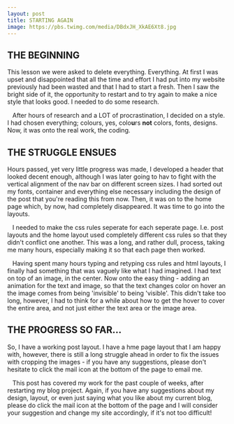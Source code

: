 ```yaml
---
layout: post
title: STARTING AGAIN
image: https://pbs.twimg.com/media/DBdxJH_XkAE6Xt8.jpg
---
```


<h2>THE BEGINNING</h2>
<p>This lesson we were asked to delete everything. Everything. At first I was upset and disappointed that all the time and effort I had put into my website previously had been wasted and that I had to start a fresh. Then I saw the bright side of it, the opportunity to restart and to try again to make a nice style that looks good. I needed to do some research.</p>
<p>  &nbsp;&nbsp;&nbsp;After hours of research and a LOT of procrastination, I decided on a style. I had chosen everything; colours, yes, colo<strong>u</strong>rs <strong>not</strong> colors, fonts, designs. Now, it was onto the real work, the coding.</p>
  
<h2>THE STRUGGLE ENSUES</h2>
<p>Hours passed, yet very little progress was made, I developed a header that looked decent enough, although I was later going to hav to fight with the vertical alignment of the nav bar on different screen sizes. I had sorted out my fonts, container and everything else necessary including the design of the post that you're reading this from now. Then, it was on to the home page which, by now, had completely disappeared. It was time to go into the layouts.</p>
<p>  &nbsp;&nbsp;&nbsp;I needed to make the css rules seperate for each seperate page. I.e. post layouts and the home layout used completely different css rules so that they didn't conflict one another. This was a long, and rather dull, process, taking me many hours, especially making it so that each page then worked.</p>
<p>  &nbsp;&nbsp;&nbsp;Having spent many hours typing and retyping css rules and html layouts, I finally had something that was vaguely like what I had imagined. I had text on top of an image, in the center. Now onto the easy thing - adding an animation for the text and image, so that the text changes color on hover an the image comes from being 'invisible' to being 'visible'. This didn't take too long, however, I had to think for a while about how to get the hover to cover the entire area, and not just either the text area or the image area.</p>
  
<h2>THE PROGRESS SO FAR...</h2>
<p>So, I have a working post layout. I have a hme page layout that I am happy with, however, there is still a long struggle ahead in order to fix the issues with cropping the images - if you have any suggestions, please don't hesitate to click the mail icon at the bottom of the page to email me.</p>
<p>  &nbsp;&nbsp;&nbsp;This post has covered my work for the past couple of weeks, after restarting my blog project. Again, if you have any suggestions about my design, layout, or even just saying what you like about my current blog, please do click the mail icon at the bottom of the page and I will consider your suggestion and change my site accordingly, if it's not too difficult!</p>
